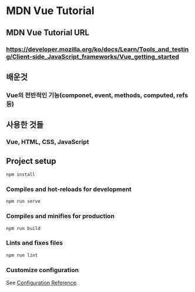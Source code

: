 # MDN Vue Tutorial

## MDN Vue Tutorial URL
### https://developer.mozilla.org/ko/docs/Learn/Tools_and_testing/Client-side_JavaScript_frameworks/Vue_getting_started

## 배운것
### Vue의 전반적인 기능(componet, event, methods, computed, refs 등)

## 사용한 것들
### Vue, HTML, CSS, JavaScript

## Project setup
```
npm install
```

### Compiles and hot-reloads for development
```
npm run serve
```

### Compiles and minifies for production
```
npm run build
```

### Lints and fixes files
```
npm run lint
```

### Customize configuration
See [Configuration Reference](https://cli.vuejs.org/config/).
